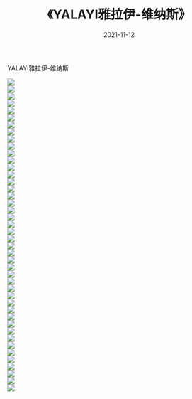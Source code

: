 ﻿---
layout: post
title:  《YALAYI雅拉伊-维纳斯》
date:   2021-11-12
img: http://img.660000.xyz/Sharelink/网络美图/2021/YALAYI雅拉伊-维纳斯/000.jpg
categories: [美女, 清纯, 唯美]
---

YALAYI雅拉伊-维纳斯

  ![](http://img.660000.xyz/Sharelink/网络美图/2021/YALAYI雅拉伊-维纳斯/001.jpg) <br> ![](http://img.660000.xyz/Sharelink/网络美图/2021/YALAYI雅拉伊-维纳斯/002.jpg) <br> ![](http://img.660000.xyz/Sharelink/网络美图/2021/YALAYI雅拉伊-维纳斯/003.jpg) <br> ![](http://img.660000.xyz/Sharelink/网络美图/2021/YALAYI雅拉伊-维纳斯/004.jpg) <br> ![](http://img.660000.xyz/Sharelink/网络美图/2021/YALAYI雅拉伊-维纳斯/005.jpg) <br> ![](http://img.660000.xyz/Sharelink/网络美图/2021/YALAYI雅拉伊-维纳斯/006.jpg) <br> ![](http://img.660000.xyz/Sharelink/网络美图/2021/YALAYI雅拉伊-维纳斯/007.jpg) <br> ![](http://img.660000.xyz/Sharelink/网络美图/2021/YALAYI雅拉伊-维纳斯/008.jpg) <br> ![](http://img.660000.xyz/Sharelink/网络美图/2021/YALAYI雅拉伊-维纳斯/009.jpg) <br> ![](http://img.660000.xyz/Sharelink/网络美图/2021/YALAYI雅拉伊-维纳斯/010.jpg) <br> ![](http://img.660000.xyz/Sharelink/网络美图/2021/YALAYI雅拉伊-维纳斯/011.jpg) <br> ![](http://img.660000.xyz/Sharelink/网络美图/2021/YALAYI雅拉伊-维纳斯/012.jpg) <br> ![](http://img.660000.xyz/Sharelink/网络美图/2021/YALAYI雅拉伊-维纳斯/013.jpg) <br> ![](http://img.660000.xyz/Sharelink/网络美图/2021/YALAYI雅拉伊-维纳斯/014.jpg) <br> ![](http://img.660000.xyz/Sharelink/网络美图/2021/YALAYI雅拉伊-维纳斯/015.jpg) <br> ![](http://img.660000.xyz/Sharelink/网络美图/2021/YALAYI雅拉伊-维纳斯/016.jpg) <br> ![](http://img.660000.xyz/Sharelink/网络美图/2021/YALAYI雅拉伊-维纳斯/017.jpg) <br> ![](http://img.660000.xyz/Sharelink/网络美图/2021/YALAYI雅拉伊-维纳斯/018.jpg) <br> ![](http://img.660000.xyz/Sharelink/网络美图/2021/YALAYI雅拉伊-维纳斯/019.jpg) <br> ![](http://img.660000.xyz/Sharelink/网络美图/2021/YALAYI雅拉伊-维纳斯/020.jpg) <br> ![](http://img.660000.xyz/Sharelink/网络美图/2021/YALAYI雅拉伊-维纳斯/021.jpg) <br> ![](http://img.660000.xyz/Sharelink/网络美图/2021/YALAYI雅拉伊-维纳斯/022.jpg) <br> ![](http://img.660000.xyz/Sharelink/网络美图/2021/YALAYI雅拉伊-维纳斯/023.jpg) <br> ![](http://img.660000.xyz/Sharelink/网络美图/2021/YALAYI雅拉伊-维纳斯/024.jpg) <br> ![](http://img.660000.xyz/Sharelink/网络美图/2021/YALAYI雅拉伊-维纳斯/025.jpg) <br> ![](http://img.660000.xyz/Sharelink/网络美图/2021/YALAYI雅拉伊-维纳斯/026.jpg) <br> ![](http://img.660000.xyz/Sharelink/网络美图/2021/YALAYI雅拉伊-维纳斯/027.jpg) <br> ![](http://img.660000.xyz/Sharelink/网络美图/2021/YALAYI雅拉伊-维纳斯/028.jpg) <br> ![](http://img.660000.xyz/Sharelink/网络美图/2021/YALAYI雅拉伊-维纳斯/029.jpg) <br> ![](http://img.660000.xyz/Sharelink/网络美图/2021/YALAYI雅拉伊-维纳斯/030.jpg) <br> ![](http://img.660000.xyz/Sharelink/网络美图/2021/YALAYI雅拉伊-维纳斯/031.jpg) <br> ![](http://img.660000.xyz/Sharelink/网络美图/2021/YALAYI雅拉伊-维纳斯/032.jpg) <br> ![](http://img.660000.xyz/Sharelink/网络美图/2021/YALAYI雅拉伊-维纳斯/033.jpg) <br> ![](http://img.660000.xyz/Sharelink/网络美图/2021/YALAYI雅拉伊-维纳斯/034.jpg) <br> ![](http://img.660000.xyz/Sharelink/网络美图/2021/YALAYI雅拉伊-维纳斯/035.jpg) <br> ![](http://img.660000.xyz/Sharelink/网络美图/2021/YALAYI雅拉伊-维纳斯/036.jpg) <br> ![](http://img.660000.xyz/Sharelink/网络美图/2021/YALAYI雅拉伊-维纳斯/037.jpg) <br> ![](http://img.660000.xyz/Sharelink/网络美图/2021/YALAYI雅拉伊-维纳斯/038.jpg) <br> ![](http://img.660000.xyz/Sharelink/网络美图/2021/YALAYI雅拉伊-维纳斯/039.jpg) <br> ![](http://img.660000.xyz/Sharelink/网络美图/2021/YALAYI雅拉伊-维纳斯/040.jpg) <br> ![](http://img.660000.xyz/Sharelink/网络美图/2021/YALAYI雅拉伊-维纳斯/041.jpg) <br> ![](http://img.660000.xyz/Sharelink/网络美图/2021/YALAYI雅拉伊-维纳斯/042.jpg) <br> ![](http://img.660000.xyz/Sharelink/网络美图/2021/YALAYI雅拉伊-维纳斯/043.jpg) <br> ![](http://img.660000.xyz/Sharelink/网络美图/2021/YALAYI雅拉伊-维纳斯/044.jpg) <br>
